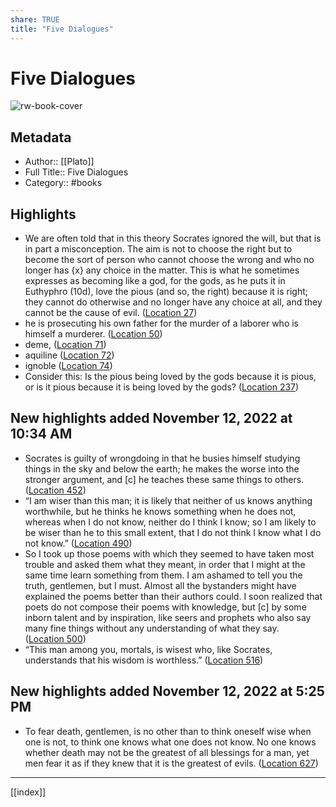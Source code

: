 ```yaml
---
share: TRUE
title: "Five Dialogues"
---
```

# Five Dialogues

![rw-book-cover](https://images-na.ssl-images-amazon.com/images/I/316ttBQNE4L._SL200_.jpg)

## Metadata
- Author:: [[Plato]]
- Full Title:: Five Dialogues
- Category:: #books

## Highlights
- We are often told that in this theory Socrates ignored the will, but that is in part a misconception. The aim is not to choose the right but to become the sort of person who cannot choose the wrong and who no longer has {x} any choice in the matter. This is what he sometimes expresses as becoming like a god, for the gods, as he puts it in Euthyphro (10d), love the pious (and so, the right) because it is right; they cannot do otherwise and no longer have any choice at all, and they cannot be the cause of evil. ([Location 27](https://readwise.io/to_kindle?action=open&asin=B07GY4XR5S&location=27))
- he is prosecuting his own father for the murder of a laborer who is himself a murderer. ([Location 50](https://readwise.io/to_kindle?action=open&asin=B07GY4XR5S&location=50))
- deme, ([Location 71](https://readwise.io/to_kindle?action=open&asin=B07GY4XR5S&location=71))
- aquiline ([Location 72](https://readwise.io/to_kindle?action=open&asin=B07GY4XR5S&location=72))
- ignoble ([Location 74](https://readwise.io/to_kindle?action=open&asin=B07GY4XR5S&location=74))
- Consider this: Is the pious being loved by the gods because it is pious, or is it pious because it is being loved by the gods? ([Location 237](https://readwise.io/to_kindle?action=open&asin=B07GY4XR5S&location=237))
## New highlights added November 12, 2022 at 10:34 AM
- Socrates is guilty of wrongdoing in that he busies himself studying things in the sky and below the earth; he makes the worse into the stronger argument, and [c] he teaches these same things to others. ([Location 452](https://readwise.io/to_kindle?action=open&asin=B07GY4XR5S&location=452))
- “I am wiser than this man; it is likely that neither of us knows anything worthwhile, but he thinks he knows something when he does not, whereas when I do not know, neither do I think I know; so I am likely to be wiser than he to this small extent, that I do not think I know what I do not know.” ([Location 490](https://readwise.io/to_kindle?action=open&asin=B07GY4XR5S&location=490))
- So I took up those poems with which they seemed to have taken most trouble and asked them what they meant, in order that I might at the same time learn something from them. I am ashamed to tell you the truth, gentlemen, but I must. Almost all the bystanders might have explained the poems better than their authors could. I soon realized that poets do not compose their poems with knowledge, but [c] by some inborn talent and by inspiration, like seers and prophets who also say many fine things without any understanding of what they say. ([Location 500](https://readwise.io/to_kindle?action=open&asin=B07GY4XR5S&location=500))
- “This man among you, mortals, is wisest who, like Socrates, understands that his wisdom is worthless.” ([Location 516](https://readwise.io/to_kindle?action=open&asin=B07GY4XR5S&location=516))
## New highlights added November 12, 2022 at 5:25 PM
- To fear death, gentlemen, is no other than to think oneself wise when one is not, to think one knows what one does not know. No one knows whether death may not be the greatest of all blessings for a man, yet men fear it as if they knew that it is the greatest of evils. ([Location 627](https://readwise.io/to_kindle?action=open&asin=B07GY4XR5S&location=627))

---
[[index]]